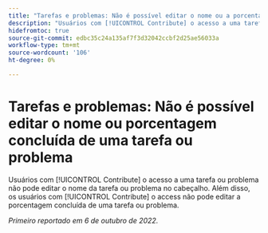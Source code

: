 ```yaml
---
title: "Tarefas e problemas: Não é possível editar o nome ou a porcentagem concluída de uma tarefa ou problema "
description: "Usuários com [!UICONTROL Contribute] o acesso a uma tarefa ou problema não pode editar o nome da tarefa ou problema no cabeçalho. Além disso, os usuários com [!UICONTROL Contribute] o access não pode editar a porcentagem completa de uma tarefa ou problema."
hidefromtoc: true
source-git-commit: edbc35c24a135af7f3d32042ccbf2d25ae56033a
workflow-type: tm+mt
source-wordcount: '106'
ht-degree: 0%

---
```



# Tarefas e problemas: Não é possível editar o nome ou porcentagem concluída de uma tarefa ou problema

Usuários com [!UICONTROL Contribute] o acesso a uma tarefa ou problema não pode editar o nome da tarefa ou problema no cabeçalho. Além disso, os usuários com [!UICONTROL Contribute] o access não pode editar a porcentagem concluída de uma tarefa ou problema.

_Primeiro reportado em 6 de outubro de 2022._

